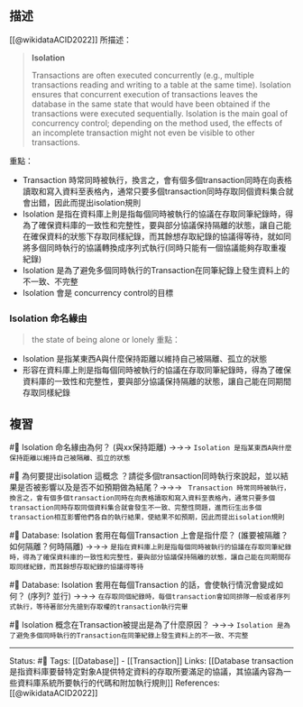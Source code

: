

## 描述

[[@wikidataACID2022]] 所描述：
> **Isolation**
> 
> Transactions are often executed concurrently (e.g., multiple transactions reading and writing to a table at the same time). Isolation ensures that concurrent execution of transactions leaves the database in the same state that would have been obtained if the transactions were executed sequentially. Isolation is the main goal of concurrency control; depending on the method used, the effects of an incomplete transaction might not even be visible to other transactions.

重點：
-  Transaction 時常同時被執行，換言之，會有個多個transaction同時在向表格讀取和寫入資料至表格內，通常只要多個transaction同時存取同個資料集合就會出錯，因此而提出isolation規則
- Isolation 是指在資料庫上則是指每個同時被執行的協議在存取同筆紀錄時，得為了確保資料庫的一致性和完整性，要與部分協議保持隔離的狀態，讓自己能在確保資料的狀態下存取同樣紀錄，而其餘想存取紀錄的協議得等待，就如同將多個同時執行的協議轉換成序列式執行(同時只能有一個協議能夠存取重複紀錄)
- Isolation 是為了避免多個同時執行的Transaction在同筆紀錄上發生資料上的不一致、不完整
- Isolation 會是 concurrency control的目標

### Isolation 命名緣由

> the state of being alone or lonely
重點：
- Isolation 是指某東西A與什麼保持距離以維持自己被隔離、孤立的狀態
- 形容在資料庫上則是指每個同時被執行的協議在存取同筆紀錄時，得為了確保資料庫的一致性和完整性，要與部分協議保持隔離的狀態，讓自己能在同期間存取同樣紀錄
## 複習
#🧠 Isolation 命名緣由為何？ (與xx保持距離) ->->-> `Isolation 是指某東西A與什麼保持距離以維持自己被隔離、孤立的狀態`
<!--SR:!2022-08-31,32,230-->

#🧠 為何要提出isolation 這概念 ？請從多個transaction同時執行來說起，並以結果是否被影響以及是否不如預期做為結尾？->->-> ` Transaction 時常同時被執行，換言之，會有個多個transaction同時在向表格讀取和寫入資料至表格內，通常只要多個transaction同時存取同個資料集合就會發生不一致、完整性問題，進而衍生出多個transaction相互影響他們各自的執行結果，使結果不如預期，因此而提出isolation規則`
<!--SR:!2022-08-07,17,248-->

#🧠  Database: Isolation 套用在每個Transaction 上會是指什麼？ (誰要被隔離？如何隔離？何時隔離) ->->-> `是指在資料庫上則是指每個同時被執行的協議在存取同筆紀錄時，得為了確保資料庫的一致性和完整性，要與部分協議保持隔離的狀態，讓自己能在同期間存取同樣紀錄，而其餘想存取紀錄的協議得等待`
<!--SR:!2022-08-07,28,250-->

#🧠 Database: Isolation 套用在每個Transaction 的話，會使執行情況會變成如何？ (序列? 並行) ->->-> `在存取同個紀錄時，每個transaction會如同排隊一般或者序列式執行，等待著部分先搶到存取權的transaction執行完畢`
<!--SR:!2022-08-08,28,250-->


#🧠 Isolation 概念在Transaction被提出是為了什麼原因？ ->->-> `Isolation 是為了避免多個同時執行的Transaction在同筆紀錄上發生資料上的不一致、不完整`
<!--SR:!2022-09-20,53,250-->


---
Status: #🌱 
Tags:
[[Database]] - [[Transaction]]
Links:
[[Database transaction 是指資料庫要替特定對象A提供特定資料的存取所要滿足的協議，其協議內容為一些資料庫系統所要執行的代碼和附加執行規則]]
References:
[[@wikidataACID2022]]